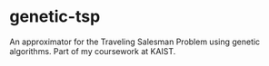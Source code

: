 # genetic-tsp
An approximator for the Traveling Salesman Problem using genetic algorithms. Part of my coursework at KAIST.
